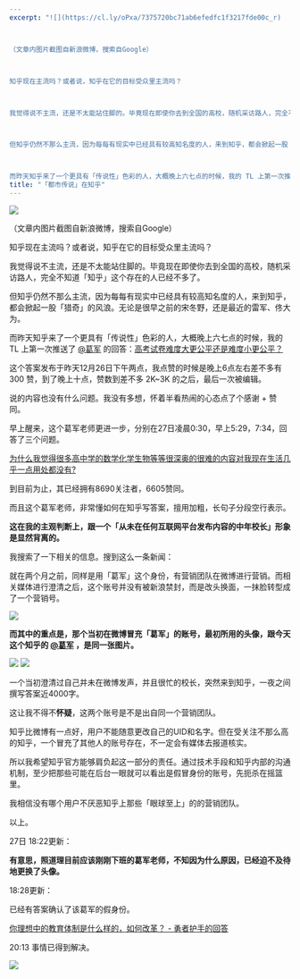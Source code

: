 ```yaml
---
excerpt: "![](https://cl.ly/oPxa/7375720bc71ab6efedfc1f3217fde00c_r)



（文章内图片截图自新浪微博，搜索自Google）



知乎现在主流吗？或者说，知乎在它的目标受众里主流吗？



我觉得说不主流，还是不太能站住脚的。毕竟现在即使你去到全国的高校，随机采访路人，完全不知道「知乎」这个存在的人已经不多了。



但知乎仍然不那么主流，因为每每有现实中已经具有较高知名度的人，来到知乎，都会掀起一股「猎奇」的风浪。无论是很早之前的宋冬野，还是最近的雷军、佟大为。



而昨天知乎来了一个更具有「传说性」色彩的人，大概晚上六七点的时候，我的 TL 上第一次推送了 [@葛军](https://www.zhihu.com/people/fcc91c678b62d1e334e951acd98b84c1) 的回答：[高考试卷难度大更公平还是难度小更公平？](https://www.zhihu.com/question/26418834/answer/78634267)"
title: "「都市传说」在知乎"
---
```


![](https://cl.ly/oPxa/7375720bc71ab6efedfc1f3217fde00c_r)

（文章内图片截图自新浪微博，搜索自Google）

知乎现在主流吗？或者说，知乎在它的目标受众里主流吗？

我觉得说不主流，还是不太能站住脚的。毕竟现在即使你去到全国的高校，随机采访路人，完全不知道「知乎」这个存在的人已经不多了。

但知乎仍然不那么主流，因为每每有现实中已经具有较高知名度的人，来到知乎，都会掀起一股「猎奇」的风浪。无论是很早之前的宋冬野，还是最近的雷军、佟大为。

而昨天知乎来了一个更具有「传说性」色彩的人，大概晚上六七点的时候，我的 TL 上第一次推送了 [@葛军](https://www.zhihu.com/people/fcc91c678b62d1e334e951acd98b84c1) 的回答：[高考试卷难度大更公平还是难度小更公平？](https://www.zhihu.com/question/26418834/answer/78634267)

这个答案发布于昨天12月26日下午两点，我点赞的时候是晚上6点左右差不多有 300 赞，到了晚上十点，赞数到差不多 2K~3K 的之后，最后一次被编辑。

说的内容也没有什么问题。我没有多想，怀着半看热闹的心态点了个感谢 + 赞同。

早上醒来，这个葛军老师更进一步，分别在27日凌晨0:30，早上5:29，7:34，回答了三个问题。

[为什么我觉得很多高中学的数学化学生物等等很深奥的很难的内容对我现在生活几乎一点用处都没有? ](https://www.zhihu.com/question/31029011/answer/78726796)

到目前为止，其已经拥有8690关注者，6605赞同。

而且这个葛军老师，非常懂如何在知乎写答案，擅用加粗，长句子分段空行表示。

**这在我的主观判断上，跟一个「从未在任何互联网平台发布内容的中年校长」形象是显然背离的。**

我搜索了一下相关的信息。搜到这么一条新闻：

就在两个月之前，同样是用「葛军」这个身份，有营销团队在微博进行营销。而相关媒体进行澄清之后，这个账号并没有被新浪禁封，而是改头换面，一抹脸转型成了一个营销号。

![](https://cl.ly/oQDX/0c0b98c5fad8f59b304aca490beee6a8)

**而其中的重点是，那个当初在微博冒充「葛军」的账号，最初所用的头像，跟今天这个知乎的 [@葛军](https://www.zhihu.com/people/fcc91c678b62d1e334e951acd98b84c1) ，是同一张图片。**

![](https://cl.ly/pOUT/7375720bc71ab6efedfc1f3217fde00c) ![](https://cl.ly/pOwd/ffee82886cc17fce048433ee2174a63e)

一个当初澄清过自己并未在微博发声，并且很忙的校长，突然来到知乎，一夜之间撰写答案近4000字。

这让我不得不**怀疑**，这两个账号是不是出自同一个营销团队。

知乎比微博有一点好，用户不能随意更改自己的UID和名字。但在受关注不那么高的知乎，一个冒充了其他人的账号存在，不一定会有媒体去报道核实。

所以我希望知乎官方能够肩负起这一部分的责任。通过技术手段和知乎内部的沟通机制，至少把那些可能在后台一眼就可以看出是假冒身份的账号，先扼杀在摇篮里。

我相信没有哪个用户不厌恶知乎上那些「眼球至上」的的营销团队。

以上。

27日 18:22更新：

**有意思，照道理目前应该刚刚下班的葛军老师，不知因为什么原因，已经迫不及待地更换了头像。**

18:28更新：

已经有答案确认了该葛军的假身份。

[你理想中的教育体制是什么样的，如何改革？ - 勇者护手的回答](https://www.zhihu.com/question/38910448/answer/78791087)

20:13 事情已得到解决。

![](https://cl.ly/oPYy/5775f0e52608cf1d76269d1c97bd6739_r)